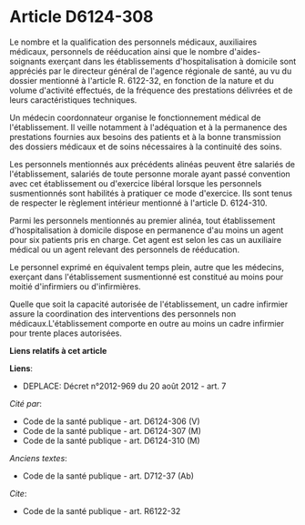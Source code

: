 # Article D6124-308

Le nombre et la qualification des personnels médicaux, auxiliaires médicaux, personnels de rééducation ainsi que le nombre
d'aides-soignants exerçant dans les établissements d'hospitalisation à domicile sont appréciés par le directeur général de
l'agence régionale de santé, au vu du dossier mentionné à l'article R. 6122-32, en fonction de la nature et du volume
d'activité effectués, de la fréquence des prestations délivrées et de leurs caractéristiques techniques. 

Un médecin coordonnateur organise le fonctionnement médical de l'établissement. Il veille notamment à l'adéquation et à la
permanence des prestations fournies aux besoins des patients et à la bonne transmission des dossiers médicaux et de soins
nécessaires à la continuité des soins. 

Les personnels mentionnés aux précédents alinéas peuvent être salariés de l'établissement, salariés de toute personne morale
ayant passé convention avec cet établissement ou d'exercice libéral lorsque les personnels susmentionnés sont habilités à
pratiquer ce mode d'exercice. Ils sont tenus de respecter le règlement intérieur mentionné à l'article D. 6124-310.

Parmi les personnels mentionnés au premier alinéa, tout établissement d'hospitalisation à domicile dispose en permanence d'au
moins un agent pour six patients pris en charge. Cet agent est selon les cas un auxiliaire médical ou un agent relevant des
personnels de rééducation. 

Le personnel exprimé en équivalent temps plein, autre que les médecins, exerçant dans l'établissement susmentionné est
constitué au moins pour moitié d'infirmiers ou d'infirmières. 

Quelle que soit la capacité autorisée de l'établissement, un cadre infirmier assure la coordination des interventions des
personnels non médicaux.L'établissement comporte en outre au moins un cadre infirmier pour trente places autorisées.

**Liens relatifs à cet article**

**Liens**:

  - DEPLACE: Décret n°2012-969 du 20 août 2012 - art. 7

_Cité par_:

  - Code de la santé publique - art. D6124-306 (V)
  - Code de la santé publique - art. D6124-307 (M)
  - Code de la santé publique - art. D6124-310 (M)

_Anciens textes_:

  - Code de la santé publique - art. D712-37 (Ab)

_Cite_:

  - Code de la santé publique - art. R6122-32
